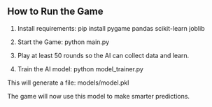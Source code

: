 ## How to Run the Game
1. Install requirements:
pip install pygame pandas scikit-learn joblib

2. Start the Game:
python main.py

3. Play at least 50 rounds so the AI can collect data and learn.

4. Train the AI model:
python model_trainer.py

This will generate a file:
models/model.pkl


The game will now use this model to make smarter predictions.
